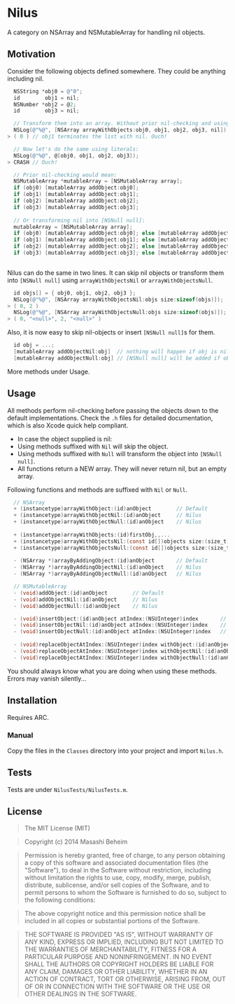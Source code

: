 Nilus
=========
A category on NSArray and NSMutableArray for handling nil objects.

## Motivation
Consider the following objects defined somewhere. They could be anything including nil.
```objective-c
  NSString *obj0 = @"0";
  id        obj1 = nil;
  NSNumber *obj2 = @2;
  id        obj3 = nil;
```
```objective-c
  // Transform them into an array. Without prior nil-checking and using old arrayWithObjects:
  NSLog(@"%@", [NSArray arrayWithObjects:obj0, obj1, obj2, obj3, nil]);
> ( 0 ) // obj1 terminates the list with nil. Ouch!

  // Now let's do the same using literals:
  NSLog(@"%@", @[obj0, obj1, obj2, obj3]);
> CRASH // Ouch!

  // Prior nil-checking would mean:
  NSMutableArray *mutableArray = [NSMutableArray array];
  if (obj0) [mutableArray addObject:obj0];
  if (obj1) [mutableArray addObject:obj1];
  if (obj2) [mutableArray addObject:obj2];
  if (obj3) [mutableArray addObject:obj3];
  
  // Or transforming nil into [NSNull null]:
  mutableArray = [NSMutableArray array];
  if (obj0) [mutableArray addObject:obj0]; else [mutableArray addObject:[NSNull null]];
  if (obj1) [mutableArray addObject:obj1]; else [mutableArray addObject:[NSNull null]];
  if (obj2) [mutableArray addObject:obj2]; else [mutableArray addObject:[NSNull null]];
  if (obj3) [mutableArray addObject:obj3]; else [mutableArray addObject:[NSNull null]];
  
```
Nilus can do the same in two lines. It can skip nil objects or transform them into `[NSNull null]` using `arrayWithObjectsNil` or `arrayWithObjectsNull`.
```objective-c
  id objs[] = { obj0, obj1, obj2, obj3 };
  NSLog(@"%@", [NSArray arrayWithObjectsNil:objs size:sizeof(objs)]);
> ( 0, 2 )
  NSLog(@"%@", [NSArray arrayWithObjectsNull:objs size:sizeof(objs)]);
> ( 0, "<null>", 2, "<null>" )
```

Also, it is now easy to skip nil-objects or insert `[NSNull null]`s for them.
```objective-c
  id obj = ...;
  [mutableArray addObjectNil:obj]  // nothing will happen if obj is nil
  [mutableArray addObjectNull:obj] // [NSNull null] will be added if obj is nil
```

More methods under Usage.

## Usage
All methods perform nil-checking before passing the objects down to the default implementations. Check the `.h` files for detailed documentation, which is also Xcode quick help compliant.
 - In case the object supplied is nil:
  - Using methods suffixed with `Nil` will skip the object.
  - Using methods suffixed with `Null` will transform the object into `[NSNull null]`.
 - All functions return a NEW array. They will never return nil, but an empty array.
 
Following functions and methods are suffixed with `Nil` or `Null`.
```objective-c
  // NSArray
  + (instancetype)arrayWithObject:(id)anObject        // Default
  + (instancetype)arrayWithObjectNil:(id)anObject     // Nilus
  + (instancetype)arrayWithObjectNull:(id)anObject    // Nilus
  
  + (instancetype)arrayWithObjects:(id)firstObj,,...                          // Default
  + (instancetype)arrayWithObjectsNil:(const id[])objects size:(size_t)size   // Nilus
  + (instancetype)arrayWithObjectsNull:(const id[])objects size:(size_t)size  // Nilus
  
  - (NSArray *)arrayByAddingObject:(id)anObject       // Default
  - (NSArray *)arrayByAddingObjectNil:(id)anObject    // Nilus
  - (NSArray *)arrayByAddingObjectNull:(id)anObject   // Nilus

  // NSMutableArray
  - (void)addObject:(id)anObject        // Default
  - (void)addObjectNil:(id)anObject     // Nilus
  - (void)addObjectNull:(id)anObject    // Nilus

  - (void)insertObject:(id)anObject atIndex:(NSUInteger)index       // Default
  - (void)insertObjectNil:(id)anObject atIndex:(NSUInteger)index    // Nilus
  - (void)insertObjectNull:(id)anObject atIndex:(NSUInteger)index   // Nilus
  
  - (void)replaceObjectAtIndex:(NSUInteger)index withObject:(id)anObject      // Default
  - (void)replaceObjectAtIndex:(NSUInteger)index withObjectNil:(id)anObject   // Nilus
  - (void)replaceObjectAtIndex:(NSUInteger)index withObjectNull:(id)anObject  // Nilus
```

You should always know what you are doing when using these methods. Errors may vanish silently...

## Installation
Requires ARC.
### Manual
Copy the files in the `Classes` directory into your project and import `Nilus.h`.

## Tests
Tests are under `NilusTests/NilusTests.m`.

## License
> The MIT License (MIT)

> Copyright (c) 2014 Masashi Beheim

> Permission is hereby granted, free of charge, to any person obtaining a copy of
this software and associated documentation files (the "Software"), to deal in
the Software without restriction, including without limitation the rights to
use, copy, modify, merge, publish, distribute, sublicense, and/or sell copies of
the Software, and to permit persons to whom the Software is furnished to do so,
subject to the following conditions:

> The above copyright notice and this permission notice shall be included in all
copies or substantial portions of the Software.

> THE SOFTWARE IS PROVIDED "AS IS", WITHOUT WARRANTY OF ANY KIND, EXPRESS OR
IMPLIED, INCLUDING BUT NOT LIMITED TO THE WARRANTIES OF MERCHANTABILITY, FITNESS
FOR A PARTICULAR PURPOSE AND NONINFRINGEMENT. IN NO EVENT SHALL THE AUTHORS OR
COPYRIGHT HOLDERS BE LIABLE FOR ANY CLAIM, DAMAGES OR OTHER LIABILITY, WHETHER
IN AN ACTION OF CONTRACT, TORT OR OTHERWISE, ARISING FROM, OUT OF OR IN
CONNECTION WITH THE SOFTWARE OR THE USE OR OTHER DEALINGS IN THE SOFTWARE.
